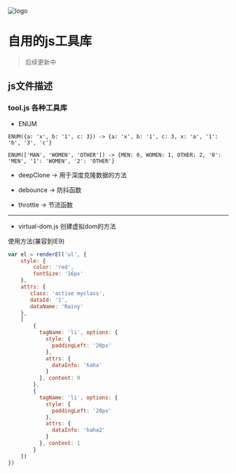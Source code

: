![logo](http://songbw.cn/asset/img/icon.ico)

# 自用的js工具库

> 后续更新中

## js文件描述
### tool.js 各种工具库

- ENUM

```
ENUM({a: 'x', b: '1', c: 3}) -> {a: 'x', b: '1', c: 3, x: 'a', '1': 'b', '3', 'c'}

ENUM(['MAN', 'WOMEN', 'OTHER']) -> {MEN: 0, WOMEN: 1, OTHER: 2, '0': 'MEN', '1': 'WOMEN', '2': 'OTHER'}
```

- deepClone -> 用于深度克隆数据的方法

- debounce -> 防抖函数

- throttle -> 节流函数


-----------------
- virtual-dom.js 创建虚拟dom的方法

使用方法(兼容到IE9)

```javascript
var el = renderEl('ul', {
    style: {
        color: 'red',
        fontSize: '16px'
    },
    attrs: {
       class: 'active myclass',
       dataId: '1',
       dataName: 'Rainy'
    },
    [
        {
          tagName: 'li', options: {
            style: {
              paddingLeft: '20px'
            },
            attrs: {
              dataInfo: 'haha'
            }
          }, content: 0
        },
        {
          tagName: 'li', options: {
            style: {
              paddingLeft: '20px'
            },
            attrs: {
              dataInfo: 'haha2'
            }
          }, content: 1
        }
    ])
})
```
